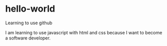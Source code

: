 # hello-world
Learning to use github


I am learning to use javascript with html and css because I want to become a software developer. 
